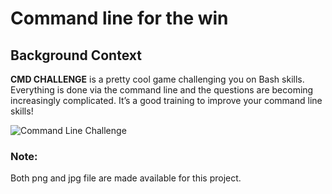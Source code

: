 # Command line for the win

## Background Context
**CMD CHALLENGE** is a pretty cool game challenging you on Bash skills. Everything is done via the command line and the
questions are becoming increasingly complicated. It’s a good training to improve your command line skills!

![Command Line Challenge](https://s3.amazonaws.com/intranet-projects-files/holbertonschool-sysadmin_devops/324/06AChAO.png
"CMD")

### Note:
Both png and jpg file are made available for this project.
